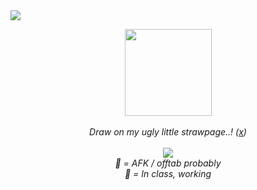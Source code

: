 <img src="https://web.archive.org/web/20091027060957/http://www.geocities.com/phnyxrayn/weedmexplore.gif">
<p align="center">                             
  <img width="139" src="https://web.archive.org/web/20090728115814/http://uk.geocities.com/therealchongybaby/spacebg.gif" /> <br /> <br /> 
  <em>Draw on my ugly little strawpage..! (<a href="https://1-900-490-freak.straw.page/">x</a>) <br /> <br /> 
  <img src="https://web.archive.org/web/20090727160436/http://www.geocities.com/dr_tigger/smoking-skull.gif" /> <br />
  <em>🌙 = AFK / offtab probably</em> <br /> 
  <em>🚫 = In class, working</em>
</p>
<!---
1-900-490-freak/1-900-490-freak is a ✨ special ✨ repository because its `README.md` (this file) appears on your GitHub profile.
You can click the Preview link to take a look at your changes.
--->
